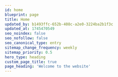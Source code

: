 ```yaml
---
id: home
blueprint: page
title: Home
updated_by: b1493ffc-652b-408c-a2e0-3224ba2b1f3c
updated_at: 1745470549
seo_noindex: false
seo_nofollow: false
seo_canonical_type: entry
sitemap_change_frequency: weekly
sitemap_priority: 0.5
hero_type: heading
custom_page_title: true
page_heading: 'Welcome to the website'
---
```

